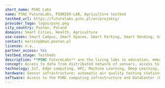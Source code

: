 ```yaml
---
short_name: PSNC Labs
name: PSNC FutureLabs, PIONIER-LAB, Agriculture testbed
testbed_url: https://futurelabs.psnc.pl/en/projekty/ 
provider_logo: logos/psnc.png
city_country: Poznan, Poland
domains: Smart Cities, Health, Agriculture
use-cases: Smart Campus, Smart Spaces, Smart Parking, Smart Vending, Smart Farming
contact: marcinp@man.poznan.pl
license: n.a.
partner_access: Yes
testbed_stage: Testbeds
description: **PSNC FutureLabs** are the living labs in education, eHealth, smart City (https://futurelabs.psnc.pl/en/projekty/). Each of the labs provides different kinds of technologies, etc. **PIONIER-LAB** (https://pionier-lab.pionier.net.pl/laby/) - is one the largest Polish Research Infrastructure roadmap project, in which one of the laboratories is Smart Campus as Smart City. It creates the testbed of 12 smart campuses in Poland, with many  sensors and infrastructure around smart spaces, parking, monitoring, energy, and others. The testbed will be available through the IoT/edge platforms for experimentation. **eDWIN** (https://www.edwin.gov.pl/) is a national platform for integrated plant protection, and provides access to network of agrometeo stations
concept: Access to data from distributed network of sensors, access to living lab building and spaces, access to data from network of agrometeo stations
technology: IoT, Edge computing, HPC, Machine Learning, Deep Learning, Big Data, Cloud Computing, AI, Edge Computing, Virtual Reality, Augmented Reality
hardware: Sensor infrastructure; automatic air quality testing stations; Agrometeo stations; smart metering monitoring equipment; robotics platforms and arms; cameras. 42 camera motion capture kit, Grass valley rio kit, pablo neo panel, sony bvm-x300 OLED monitors, phabrix rx500 analyzer (rasterizer), 24-speaker ambisonic installation, scanners (e.g., Arri Scan)
software: Access to the PSNC computing infrastructure and DataCenter (PSNC is the major HPC and DataCenter in Poland) services and software stacks for AI/ML/DL, BigData, etc.
---
```

